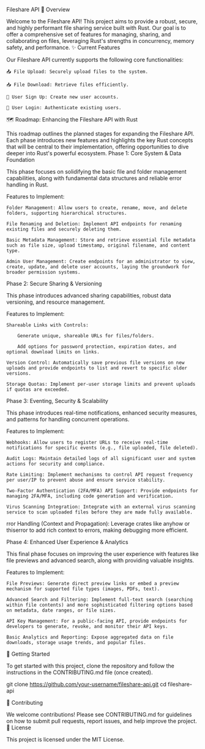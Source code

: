 Fileshare API
🚀 Overview

Welcome to the Fileshare API! This project aims to provide a robust, secure, and highly performant file sharing service built with Rust. Our goal is to offer a comprehensive set of features for managing, sharing, and collaborating on files, leveraging Rust's strengths in concurrency, memory safety, and performance.
✨ Current Features

Our Fileshare API currently supports the following core functionalities:

    📤 File Upload: Securely upload files to the system.

    📥 File Download: Retrieve files efficiently.

    📝 User Sign Up: Create new user accounts.

    🔑 User Login: Authenticate existing users.

🗺️ Roadmap: Enhancing the Fileshare API with Rust

This roadmap outlines the planned stages for expanding the Fileshare API. Each phase introduces new features and highlights the key Rust concepts that will be central to their implementation, offering opportunities to dive deeper into Rust's powerful ecosystem.
Phase 1: Core System & Data Foundation

This phase focuses on solidifying the basic file and folder management capabilities, along with fundamental data structures and reliable error handling in Rust.

Features to Implement:

    Folder Management: Allow users to create, rename, move, and delete folders, supporting hierarchical structures.

    File Renaming and Deletion: Implement API endpoints for renaming existing files and securely deleting them.

    Basic Metadata Management: Store and retrieve essential file metadata such as file size, upload timestamp, original filename, and content type.

    Admin User Management: Create endpoints for an administrator to view, create, update, and delete user accounts, laying the groundwork for broader permission systems.


Phase 2: Secure Sharing & Versioning

This phase introduces advanced sharing capabilities, robust data versioning, and resource management.

Features to Implement:

    Shareable Links with Controls:

        Generate unique, shareable URLs for files/folders.

        Add options for password protection, expiration dates, and optional download limits on links.

    Version Control: Automatically save previous file versions on new uploads and provide endpoints to list and revert to specific older versions.

    Storage Quotas: Implement per-user storage limits and prevent uploads if quotas are exceeded.


Phase 3: Eventing, Security & Scalability

This phase introduces real-time notifications, enhanced security measures, and patterns for handling concurrent operations.

Features to Implement:

    Webhooks: Allow users to register URLs to receive real-time notifications for specific events (e.g., file uploaded, file deleted).

    Audit Logs: Maintain detailed logs of all significant user and system actions for security and compliance.

    Rate Limiting: Implement mechanisms to control API request frequency per user/IP to prevent abuse and ensure service stability.

    Two-Factor Authentication (2FA/MFA) API Support: Provide endpoints for managing 2FA/MFA, including code generation and verification.

    Virus Scanning Integration: Integrate with an external virus scanning service to scan uploaded files before they are made fully available.

rror Handling (Context and Propagation): Leverage crates like anyhow or thiserror to add rich context to errors, making debugging more efficient.

Phase 4: Enhanced User Experience & Analytics

This final phase focuses on improving the user experience with features like file previews and advanced search, along with providing valuable insights.

Features to Implement:

    File Previews: Generate direct preview links or embed a preview mechanism for supported file types (images, PDFs, text).

    Advanced Search and Filtering: Implement full-text search (searching within file contents) and more sophisticated filtering options based on metadata, date ranges, or file sizes.

    API Key Management: For a public-facing API, provide endpoints for developers to generate, revoke, and monitor their API keys.

    Basic Analytics and Reporting: Expose aggregated data on file downloads, storage usage trends, and popular files.


🚀 Getting Started

To get started with this project, clone the repository and follow the instructions in the CONTRIBUTING.md file (once created).

git clone https://github.com/your-username/fileshare-api.git
cd fileshare-api

🤝 Contributing

We welcome contributions! Please see CONTRIBUTING.md for guidelines on how to submit pull requests, report issues, and help improve the project.
📄 License

This project is licensed under the MIT License.

